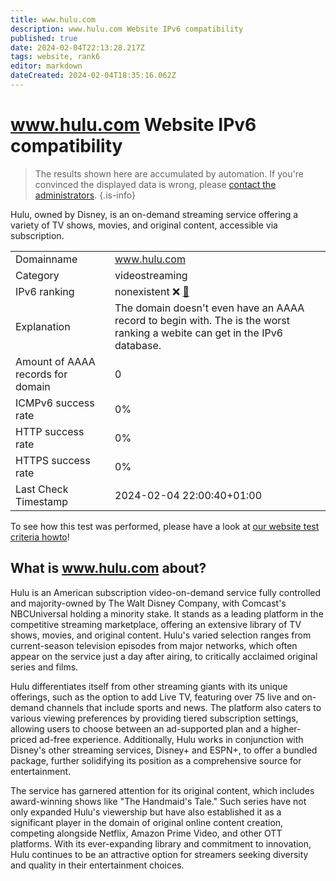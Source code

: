 ```yaml
---
title: www.hulu.com
description: www.hulu.com Website IPv6 compatibility
published: true
date: 2024-02-04T22:13:28.217Z
tags: website, rank6
editor: markdown
dateCreated: 2024-02-04T18:35:16.062Z
---
```


# www.hulu.com Website IPv6 compatibility

> The results shown here are accumulated by automation. If you're convinced the displayed data is wrong, please [contact the administrators](/howto/chat). 
{.is-info}

Hulu, owned by Disney, is an on-demand streaming service offering a variety of TV shows, movies, and original content, accessible via subscription.


|   |   |
| - | - |
| Domainname | www.hulu.com
| Category | videostreaming |
| IPv6 ranking | nonexistent :x: [🔗](/howto/ranking) |
| Explanation | The domain doesn't even have an AAAA record to begin with. The is the worst ranking a webite can get in the IPv6 database. |
| Amount of AAAA records for domain | 0 |
| ICMPv6 success rate | 0%|
| HTTP success rate | 0% |
| HTTPS success rate | 0% |
| Last Check Timestamp | 2024-02-04 22:00:40+01:00 |

To see how this test was performed, please have a look at [our website test criteria howto](/howto/testcriteria/website)!


## What is www.hulu.com about?
Hulu is an American subscription video-on-demand service fully controlled and majority-owned by The Walt Disney Company, with Comcast's NBCUniversal holding a minority stake. It stands as a leading platform in the competitive streaming marketplace, offering an extensive library of TV shows, movies, and original content. Hulu's varied selection ranges from current-season television episodes from major networks, which often appear on the service just a day after airing, to critically acclaimed original series and films. 

Hulu differentiates itself from other streaming giants with its unique offerings, such as the option to add Live TV, featuring over 75 live and on-demand channels that include sports and news. The platform also caters to various viewing preferences by providing tiered subscription settings, allowing users to choose between an ad-supported plan and a higher-priced ad-free experience. Additionally, Hulu works in conjunction with Disney's other streaming services, Disney+ and ESPN+, to offer a bundled package, further solidifying its position as a comprehensive source for entertainment. 

The service has garnered attention for its original content, which includes award-winning shows like "The Handmaid's Tale." Such series have not only expanded Hulu's viewership but have also established it as a significant player in the domain of original online content creation, competing alongside Netflix, Amazon Prime Video, and other OTT platforms. With its ever-expanding library and commitment to innovation, Hulu continues to be an attractive option for streamers seeking diversity and quality in their entertainment choices.



